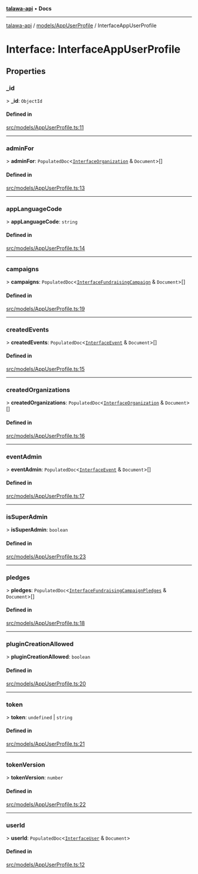 [**talawa-api**](../../../README.md) • **Docs**

***

[talawa-api](../../../modules.md) / [models/AppUserProfile](../README.md) / InterfaceAppUserProfile

# Interface: InterfaceAppUserProfile

## Properties

### \_id

\> **\_id**: `ObjectId`

#### Defined in

[src/models/AppUserProfile.ts:11](https://github.com/PalisadoesFoundation/talawa-api/blob/0e711c6a6b57f55ab5776fc9c8edfc5ebc0b3d70/src/models/AppUserProfile.ts#L11)

***

### adminFor

\> **adminFor**: `PopulatedDoc`\<[`InterfaceOrganization`](../../Organization/interfaces/InterfaceOrganization.md) & `Document`\>[]

#### Defined in

[src/models/AppUserProfile.ts:13](https://github.com/PalisadoesFoundation/talawa-api/blob/0e711c6a6b57f55ab5776fc9c8edfc5ebc0b3d70/src/models/AppUserProfile.ts#L13)

***

### appLanguageCode

\> **appLanguageCode**: `string`

#### Defined in

[src/models/AppUserProfile.ts:14](https://github.com/PalisadoesFoundation/talawa-api/blob/0e711c6a6b57f55ab5776fc9c8edfc5ebc0b3d70/src/models/AppUserProfile.ts#L14)

***

### campaigns

\> **campaigns**: `PopulatedDoc`\<[`InterfaceFundraisingCampaign`](../../FundraisingCampaign/interfaces/InterfaceFundraisingCampaign.md) & `Document`\>[]

#### Defined in

[src/models/AppUserProfile.ts:19](https://github.com/PalisadoesFoundation/talawa-api/blob/0e711c6a6b57f55ab5776fc9c8edfc5ebc0b3d70/src/models/AppUserProfile.ts#L19)

***

### createdEvents

\> **createdEvents**: `PopulatedDoc`\<[`InterfaceEvent`](../../Event/interfaces/InterfaceEvent.md) & `Document`\>[]

#### Defined in

[src/models/AppUserProfile.ts:15](https://github.com/PalisadoesFoundation/talawa-api/blob/0e711c6a6b57f55ab5776fc9c8edfc5ebc0b3d70/src/models/AppUserProfile.ts#L15)

***

### createdOrganizations

\> **createdOrganizations**: `PopulatedDoc`\<[`InterfaceOrganization`](../../Organization/interfaces/InterfaceOrganization.md) & `Document`\>[]

#### Defined in

[src/models/AppUserProfile.ts:16](https://github.com/PalisadoesFoundation/talawa-api/blob/0e711c6a6b57f55ab5776fc9c8edfc5ebc0b3d70/src/models/AppUserProfile.ts#L16)

***

### eventAdmin

\> **eventAdmin**: `PopulatedDoc`\<[`InterfaceEvent`](../../Event/interfaces/InterfaceEvent.md) & `Document`\>[]

#### Defined in

[src/models/AppUserProfile.ts:17](https://github.com/PalisadoesFoundation/talawa-api/blob/0e711c6a6b57f55ab5776fc9c8edfc5ebc0b3d70/src/models/AppUserProfile.ts#L17)

***

### isSuperAdmin

\> **isSuperAdmin**: `boolean`

#### Defined in

[src/models/AppUserProfile.ts:23](https://github.com/PalisadoesFoundation/talawa-api/blob/0e711c6a6b57f55ab5776fc9c8edfc5ebc0b3d70/src/models/AppUserProfile.ts#L23)

***

### pledges

\> **pledges**: `PopulatedDoc`\<[`InterfaceFundraisingCampaignPledges`](../../FundraisingCampaignPledge/interfaces/InterfaceFundraisingCampaignPledges.md) & `Document`\>[]

#### Defined in

[src/models/AppUserProfile.ts:18](https://github.com/PalisadoesFoundation/talawa-api/blob/0e711c6a6b57f55ab5776fc9c8edfc5ebc0b3d70/src/models/AppUserProfile.ts#L18)

***

### pluginCreationAllowed

\> **pluginCreationAllowed**: `boolean`

#### Defined in

[src/models/AppUserProfile.ts:20](https://github.com/PalisadoesFoundation/talawa-api/blob/0e711c6a6b57f55ab5776fc9c8edfc5ebc0b3d70/src/models/AppUserProfile.ts#L20)

***

### token

\> **token**: `undefined` \| `string`

#### Defined in

[src/models/AppUserProfile.ts:21](https://github.com/PalisadoesFoundation/talawa-api/blob/0e711c6a6b57f55ab5776fc9c8edfc5ebc0b3d70/src/models/AppUserProfile.ts#L21)

***

### tokenVersion

\> **tokenVersion**: `number`

#### Defined in

[src/models/AppUserProfile.ts:22](https://github.com/PalisadoesFoundation/talawa-api/blob/0e711c6a6b57f55ab5776fc9c8edfc5ebc0b3d70/src/models/AppUserProfile.ts#L22)

***

### userId

\> **userId**: `PopulatedDoc`\<[`InterfaceUser`](../../User/interfaces/InterfaceUser.md) & `Document`\>

#### Defined in

[src/models/AppUserProfile.ts:12](https://github.com/PalisadoesFoundation/talawa-api/blob/0e711c6a6b57f55ab5776fc9c8edfc5ebc0b3d70/src/models/AppUserProfile.ts#L12)

